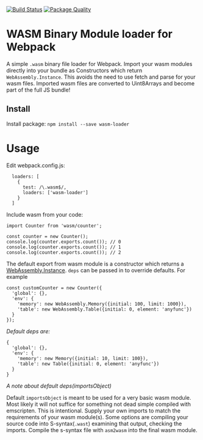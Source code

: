 [![Build Status](https://travis-ci.org/ballercat/wasm-loader.svg?branch=master)](https://travis-ci.org/ballercat/wasm-loader)
[![Package Quality](http://npm.packagequality.com/shield/wasm-loader.svg)](http://packagequality.com/#?package=wasm-loader)

# WASM Binary Module loader for Webpack

A simple `.wasm` binary file loader for Webpack. Import your wasm modules directly into your bundle as Constructors which return `WebAssembly.Instance`. This avoids the need to use fetch and parse for your wasm files. Imported wasm files
are converted to Uint8Arrays and become part of the full JS bundle!

## Install

Install package:
`npm install --save wasm-loader`

# Usage

Edit webpack.config.js:
```
  loaders: [
    {
      test: /\.wasm$/,
      loaders: ['wasm-loader']
    }
  ]
```

Include wasm from your code:

```
import Counter from 'wasm/counter';

const counter = new Counter();
console.log(counter.exports.count()); // 0
console.log(counter.exports.count()); // 1
console.log(counter.exports.count()); // 2
```

The default export from wasm module is a constructor which returns a [WebAssembly.Instance](https://developer.mozilla.org/en-US/docs/Web/JavaScript/Reference/Global_Objects/WebAssembly/Instance). `deps` can be passed in to
override defaults. For example

```
const customCounter = new Counter({
  'global': {},
  'env': {
    'memory': new WebAssembly.Memory({initial: 100, limit: 1000}),
    'table': new WebAssembly.Table({initial: 0, element: 'anyfunc'})
  }
});
```

*Default deps are:*
```
{
  'global': {},
  'env': {
    'memory': new Memory({initial: 10, limit: 100}),
    'table': new Table({initial: 0, element: 'anyfunc'})
  }
}
```

*A note about default deps(importsObject)*

Default `importsObject` is meant to be used for a very basic wasm module. Most likely it will not suffice for something not dead simple compiled with emscripten. This is intentional. Supply your own
imports to match the requirements of your wasm module(s). Some options are compiling your source code into S-syntax(`.wast`) examining that output, checking the imports. Compile the s-syntax file with
`asm2wasm` into the final wasm module.

